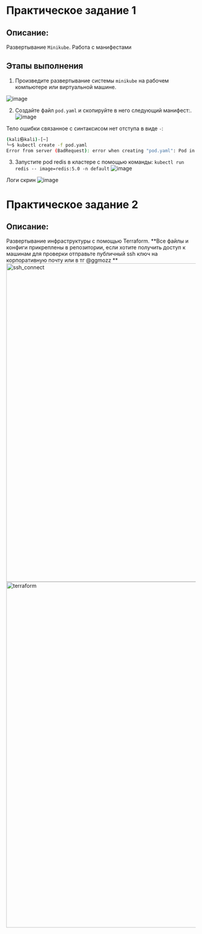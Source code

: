 # Практическое задание 1
## Описание: 
Развертывание `Minikube`. Работа с манифестами

## Этапы выполнения 

1. Произведите развертывание системы `minikube` на рабочем компьютере или виртуальной машине.

![image](https://github.com/user-attachments/assets/37c9cb1d-b167-4c2d-98e8-c0b9d6af50b7)



2. Cоздайте файл `pod.yaml` и скопируйте в него следующий манифест:.
![image](https://github.com/user-attachments/assets/2a93900c-1237-44c7-a893-ff1bcb1537a1)


Тело ошибки связанное с синтаксисом нет отступа в виде `-`:

```bash
(kali㉿kali)-[~]
└─$ kubectl create -f pod.yaml              
Error from server (BadRequest): error when creating "pod.yaml": Pod in version "v1" cannot be handled as a Pod: json: cannot unmarshal object into Go struct field PodSpec.spec.containers of type []v1.Container
```

3.  Запустите pod redis в кластере с помощью команды: `kubectl run redis -- image=redis:5.0 -n default`
![image](https://github.com/user-attachments/assets/efb106fb-326a-4c00-8a6f-5eb4ccb9704e)


Логи скрин
![image](https://github.com/user-attachments/assets/bce7b56d-e083-482e-9317-44d4c66f2853)


# Практическое задание 2
## Описание: 
Развертывание инфраструктуры c помощью Terraform.
**Все файлы и конфиги прикреплены в репозитории, если хотите получить доступ к машинам для проверки отправьте публичный ssh ключ на корпоративную почту или в тг @ggmozz **
<img width="846" alt="ssh_connect" src="https://github.com/user-attachments/assets/e42f10cc-4eff-4752-bd1c-8c78fd3e33cb" />
<img width="919" alt="terraform" src="https://github.com/user-attachments/assets/5cb10750-8f7b-467d-8907-76529c383633" />

